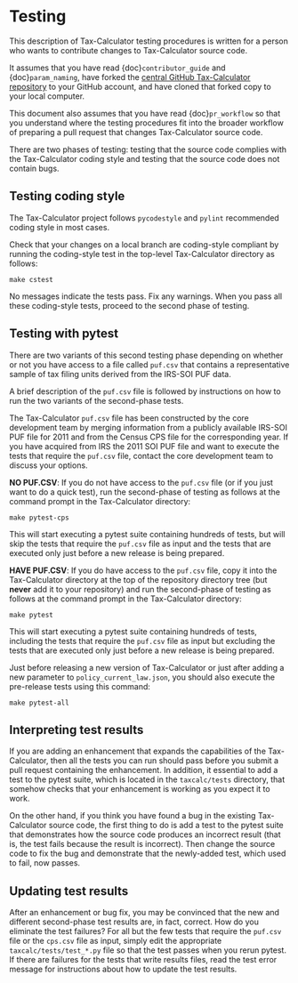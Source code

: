 Testing
=======

This description of Tax-Calculator testing procedures is written for a
person who wants to contribute changes to Tax-Calculator source code.

It assumes that you have read {doc}`contributor_guide` and
{doc}`param_naming`, have forked the [central GitHub Tax-Calculator
repository](https://github.com/PSLmodels/Tax-Calculator) to your
GitHub account, and have cloned that forked copy to your local
computer.

This document also assumes that you have read {doc}`pr_workflow`
so that you understand where the testing procedures fit into
the broader workflow of preparing a pull request that changes
Tax-Calculator source code.

There are two phases of testing: testing that the source code
complies with the Tax-Calculator coding style and testing that
the source code does not contain bugs.

## Testing coding style

The Tax-Calculator project follows `pycodestyle` and `pylint`
recommended coding style in most cases.

Check that your changes on a local branch are coding-style compliant
by running the coding-style test in the top-level Tax-Calculator
directory as follows:

```
make cstest
```

No messages indicate the tests pass.  Fix any warnings.  When you pass
all these coding-style tests, proceed to the second phase of testing.

## Testing with pytest

There are two variants of this second testing phase depending on
whether or not you have access to a file called `puf.csv` that
contains a representative sample of tax filing units derived from the
IRS-SOI PUF data.

A brief description of the `puf.csv` file is followed by instructions
on how to run the two variants of the second-phase tests.

The Tax-Calculator `puf.csv` file has been constructed by the core
development team by merging information from a publicly available
IRS-SOI PUF file for 2011 and from the Census CPS file for the
corresponding year.  If you have acquired from IRS the 2011 SOI PUF
file and want to execute the tests that require the `puf.csv` file,
contact the core development team to discuss your options.

**NO PUF.CSV**: If you do not have access to the `puf.csv` file (or if
you just want to do a quick test), run the second-phase of testing as
follows at the command prompt in the Tax-Calculator directory:

```
make pytest-cps
```

This will start executing a pytest suite containing hundreds of tests,
but will skip the tests that require the `puf.csv` file as input and
the tests that are executed only just before a new release is being
prepared.

**HAVE PUF.CSV**: If you do have access to the `puf.csv` file, copy it
into the Tax-Calculator directory at the top of the repository
directory tree (but **never** add it to your repository) and run the
second-phase of testing as follows at the command prompt in the
Tax-Calculator directory:

```
make pytest
```

This will start executing a pytest suite containing hundreds of tests,
including the tests that require the `puf.csv` file as input but
excluding the tests that are executed only just before a new release
is being prepared.

Just before releasing a new version of Tax-Calculator or just after
adding a new parameter to `policy_current_law.json`, you should also
execute the pre-release tests using this command:

```
make pytest-all
```

## Interpreting test results

If you are adding an enhancement that expands the capabilities of the
Tax-Calculator, then all the tests you can run should pass before you
submit a pull request containing the enhancement.  In addition, it
essential to add a test to the pytest suite, which is located in the
`taxcalc/tests` directory, that somehow checks that your enhancement
is working as you expect it to work.

On the other hand, if you think you have found a bug in the existing
Tax-Calculator source code, the first thing to do is add a test to the
pytest suite that demonstrates how the source code produces an
incorrect result (that is, the test fails because the result is
incorrect).  Then change the source code to fix the bug and
demonstrate that the newly-added test, which used to fail, now passes.

## Updating test results

After an enhancement or bug fix, you may be convinced that the new and
different second-phase test results are, in fact, correct.  How do you
eliminate the test failures?  For all but the few tests that require
the `puf.csv` file or the `cps.csv` file as input, simply edit the
appropriate `taxcalc/tests/test_*.py` file so that the test passes
when you rerun pytest.  If there are failures for the tests that write
results files, read the test error message for instructions about how
to update the test results.
